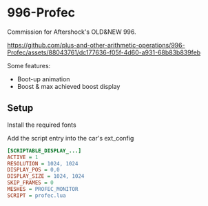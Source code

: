 # 996-Profec
Commission for Aftershock's OLD&NEW 996.

https://github.com/plus-and-other-arithmetic-operations/996-Profec/assets/88043761/dc177636-f05f-4d60-a931-68b83b839feb

Some features:
- Boot-up animation
- Boost & max achieved boost display

## Setup

Install the required fonts

Add the script entry into the car's ext_config

```ini
[SCRIPTABLE_DISPLAY_...]
ACTIVE = 1
RESOLUTION = 1024, 1024
DISPLAY_POS = 0,0  
DISPLAY_SIZE = 1024, 1024
SKIP_FRAMES = 0
MESHES = PROFEC_MONITOR
SCRIPT = profec.lua
```
